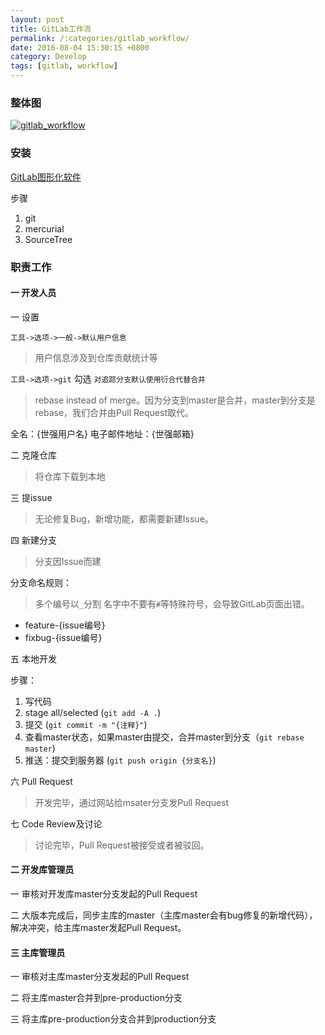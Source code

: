 ```yaml
---
layout: post
title: GitLab工作流
permalink: /:categories/gitlab_workflow/
date: 2016-08-04 15:30:15 +0800
category: Develop
tags: [gitlab, workflow]
---
```


### 整体图

[![gitlab_workflow]({{site.baseurl}}/img/arch/GitLab_Flow.png)]({{site.baseurl}}/img/arch/GitLab_Flow.png)

### 安装

[GitLab图形化软件]({{site.baseurl}}/file/GitLab_Software.rar)

步骤

1. git
2. mercurial
3. SourceTree

### 职责工作

#### 一 开发人员

一 设置

`工具->选项->一般->默认用户信息`

> 用户信息涉及到仓库贡献统计等

`工具->选项->git` 勾选 `对追踪分支默认使用衍合代替合并`

> rebase instead of merge。因为分支到master是合并，master到分支是rebase，我们合并由Pull Request取代。

全名：{世强用户名}
电子邮件地址：{世强邮箱}

二 克隆仓库

> 将仓库下载到本地

三 提issue

> 无论修复Bug，新增功能，都需要新建Issue。

四 新建分支

> 分支因Issue而建

分支命名规则：

> 多个编号以`_`分割
> 名字中不要有`#`等特殊符号，会导致GitLab页面出错。

* feature-{issue编号}
* fixbug-{issue编号}

五 本地开发

步骤：

1. 写代码
2. stage all/selected (`git add -A .`)
3. 提交 (`git commit -m "{注释}"`)
4. 查看master状态，如果master由提交，合并master到分支（`git rebase master`)
5. 推送：提交到服务器 (`git push origin {分支名}`)

六 Pull Request

> 开发完毕，通过网站给msater分支发Pull Request

七 Code Review及讨论

> 讨论完毕，Pull Request被接受或者被驳回。

#### 二 开发库管理员

一 审核对开发库master分支发起的Pull Request

二 大版本完成后，同步主库的master（主库master会有bug修复的新增代码），解决冲突，给主库master发起Pull Request。

#### 三 主库管理员

一 审核对主库master分支发起的Pull Request

二 将主库master合并到pre-production分支

三 将主库pre-production分支合并到production分支
